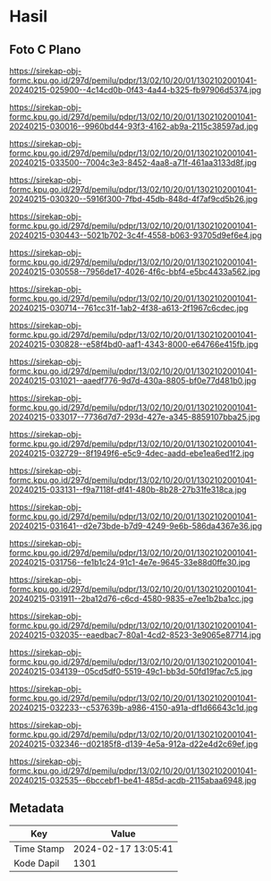 # Hasil

## Foto C Plano

https://sirekap-obj-formc.kpu.go.id/297d/pemilu/pdpr/13/02/10/20/01/1302102001041-20240215-025900--4c14cd0b-0f43-4a44-b325-fb97906d5374.jpg

https://sirekap-obj-formc.kpu.go.id/297d/pemilu/pdpr/13/02/10/20/01/1302102001041-20240215-030016--9960bd44-93f3-4162-ab9a-2115c38597ad.jpg

https://sirekap-obj-formc.kpu.go.id/297d/pemilu/pdpr/13/02/10/20/01/1302102001041-20240215-033500--7004c3e3-8452-4aa8-a71f-461aa3133d8f.jpg

https://sirekap-obj-formc.kpu.go.id/297d/pemilu/pdpr/13/02/10/20/01/1302102001041-20240215-030320--5916f300-7fbd-45db-848d-4f7af9cd5b26.jpg

https://sirekap-obj-formc.kpu.go.id/297d/pemilu/pdpr/13/02/10/20/01/1302102001041-20240215-030443--5021b702-3c4f-4558-b063-93705d9ef6e4.jpg

https://sirekap-obj-formc.kpu.go.id/297d/pemilu/pdpr/13/02/10/20/01/1302102001041-20240215-030558--7956de17-4026-4f6c-bbf4-e5bc4433a562.jpg

https://sirekap-obj-formc.kpu.go.id/297d/pemilu/pdpr/13/02/10/20/01/1302102001041-20240215-030714--761cc31f-1ab2-4f38-a613-2f1967c6cdec.jpg

https://sirekap-obj-formc.kpu.go.id/297d/pemilu/pdpr/13/02/10/20/01/1302102001041-20240215-030828--e58f4bd0-aaf1-4343-8000-e64766e415fb.jpg

https://sirekap-obj-formc.kpu.go.id/297d/pemilu/pdpr/13/02/10/20/01/1302102001041-20240215-031021--aaedf776-9d7d-430a-8805-bf0e77d481b0.jpg

https://sirekap-obj-formc.kpu.go.id/297d/pemilu/pdpr/13/02/10/20/01/1302102001041-20240215-033017--7736d7d7-293d-427e-a345-8859107bba25.jpg

https://sirekap-obj-formc.kpu.go.id/297d/pemilu/pdpr/13/02/10/20/01/1302102001041-20240215-032729--8f1949f6-e5c9-4dec-aadd-ebe1ea6ed1f2.jpg

https://sirekap-obj-formc.kpu.go.id/297d/pemilu/pdpr/13/02/10/20/01/1302102001041-20240215-033131--f9a7118f-df41-480b-8b28-27b31fe318ca.jpg

https://sirekap-obj-formc.kpu.go.id/297d/pemilu/pdpr/13/02/10/20/01/1302102001041-20240215-031641--d2e73bde-b7d9-4249-9e6b-586da4367e36.jpg

https://sirekap-obj-formc.kpu.go.id/297d/pemilu/pdpr/13/02/10/20/01/1302102001041-20240215-031756--fe1b1c24-91c1-4e7e-9645-33e88d0ffe30.jpg

https://sirekap-obj-formc.kpu.go.id/297d/pemilu/pdpr/13/02/10/20/01/1302102001041-20240215-031911--2ba12d76-c6cd-4580-9835-e7ee1b2ba1cc.jpg

https://sirekap-obj-formc.kpu.go.id/297d/pemilu/pdpr/13/02/10/20/01/1302102001041-20240215-032035--eaedbac7-80a1-4cd2-8523-3e9065e87714.jpg

https://sirekap-obj-formc.kpu.go.id/297d/pemilu/pdpr/13/02/10/20/01/1302102001041-20240215-034139--05cd5df0-5519-49c1-bb3d-50fd19fac7c5.jpg

https://sirekap-obj-formc.kpu.go.id/297d/pemilu/pdpr/13/02/10/20/01/1302102001041-20240215-032233--c537639b-a986-4150-a91a-df1d66643c1d.jpg

https://sirekap-obj-formc.kpu.go.id/297d/pemilu/pdpr/13/02/10/20/01/1302102001041-20240215-032346--d02185f8-d139-4e5a-912a-d22e4d2c69ef.jpg

https://sirekap-obj-formc.kpu.go.id/297d/pemilu/pdpr/13/02/10/20/01/1302102001041-20240215-032535--6bccebf1-be41-485d-acdb-2115abaa6948.jpg


## Metadata

| Key        | Value               |
| ---------- | ------------------- |
| Time Stamp | 2024-02-17 13:05:41 |
| Kode Dapil | 1301                |



